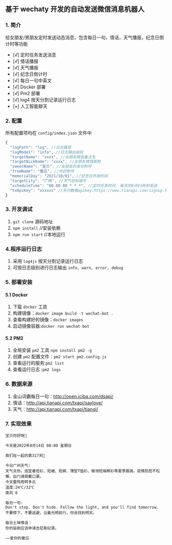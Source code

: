 ## 基于 wechaty 开发的自动发送微信消息机器人

### 1. 简介

给女朋友/男朋友定时发送动态消息，包含每日一句，情话，天气播报，纪念日倒计时等功能

- [√] 定时任务发送消息
- [√] 情话播报
- [√] 天气播报
- [√] 纪念日倒计时
- [√] 每日一句中英文
- [√] Docker 部署
- [√] Pm2 部署
- [√] log4 按天分割记录运行日志
- [×] 人工智能聊天

### 2. 配置

所有配置项均在 `config/index.json` 文件中

```js
{
  "logPath": "log", //日志路径
  "logModel": "info", //日志输出级别
  "targetName": "xxxx", //女朋友微信备注名
  "targetNickName": "xxxx", //女朋友微信昵称
  "sweetName": "宝贝", //女朋友的亲切称呼
  "fromName": "傻瓜", //你的称呼
  "memorialDay": "2021/10/01", //纪念日开始时间
  "targetCity": "广州", //天气目标城市
  "scheduleTime": "00 00 08 * * *", //定时任务时间  每天的8点0分0秒发送
  "txApiKey": "xxxxxx" //天行数据apikey:https://www.tianapi.com/signup.html?source=474284281
}
```

### 3. 开发调试

1. `git clone` 源码地址
2. `npm install` //安装依赖
3. `npm run start` //本地运行

### 4.程序运行日志

1. 采用 `log4js` 按天分割记录运行日志
2. 可按日志级别进行日志输出 `info, warn, error, debug`

### 5. 部署安装

#### 5.1 Docker

1. 下载 `docker` 工具
2. 构建镜像：`docker image build -t wechat-bot .`
3. 查看构建好的镜像：`docker images`
4. 启动镜像容器:`docker run wechat-bot`

#### 5.2 PM2

1. 全局安装 `pm2` 工具 `npm install pm2 -g`
2. 创建 `pm2` 配置文件：`pm2 start pm2.config.js`
3. 查看运行的服务:`pm2 list`
4. 查看运行日志 :`pm2 logs`

### 6. 数据来源

1. 金山词霸每日一句：http://open.iciba.com/dsapi/
2. 情话：http://api.tianapi.com/txapi/saylove/
3. 天气：http://api.tianapi.com/txapi/tianqi/

### 7. 实现效果

```
宝贝你好呀🥰

今天是2022年8月14日 08:00 星期日

我们在一起的第317天💞

今日广州天气:
天气炎热，适宜着短衫、短裙、短裤、薄型T恤衫、敞领短袖棉衫等夏季服装。疫情防控不松懈，出门请佩戴口罩。
今天雷阵雨转多云
温度:24℃/32℃
南风 6

每日一句:
Don't stop. Don't hide. Follow the light, and you'll find tomorrow.
不要停下，不要逃避，沿着光明前行，你会找到明天。

每日土味情话：
你的容颜应该申请吉尼斯纪录。

——爱你的傻瓜
```
